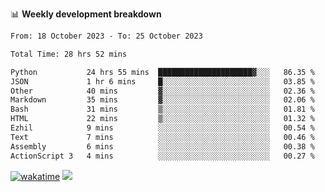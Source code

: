 📊 **Weekly development breakdown**
<!--START_SECTION:waka-->

```txt
From: 18 October 2023 - To: 25 October 2023

Total Time: 28 hrs 52 mins

Python           24 hrs 55 mins  █████████████████████▓░░░   86.35 %
JSON             1 hr 6 mins     █░░░░░░░░░░░░░░░░░░░░░░░░   03.85 %
Other            40 mins         ▓░░░░░░░░░░░░░░░░░░░░░░░░   02.36 %
Markdown         35 mins         ▓░░░░░░░░░░░░░░░░░░░░░░░░   02.06 %
Bash             31 mins         ▒░░░░░░░░░░░░░░░░░░░░░░░░   01.81 %
HTML             22 mins         ▒░░░░░░░░░░░░░░░░░░░░░░░░   01.32 %
Ezhil            9 mins          ░░░░░░░░░░░░░░░░░░░░░░░░░   00.54 %
Text             7 mins          ░░░░░░░░░░░░░░░░░░░░░░░░░   00.46 %
Assembly         6 mins          ░░░░░░░░░░░░░░░░░░░░░░░░░   00.38 %
ActionScript 3   4 mins          ░░░░░░░░░░░░░░░░░░░░░░░░░   00.27 %
```

<!--END_SECTION:waka-->
[![wakatime](https://wakatime.com/badge/user/c6720b29-9431-4a60-bc9d-e1fb2b6bd65f.svg)](https://wakatime.com/@c6720b29-9431-4a60-bc9d-e1fb2b6bd65f)
![](https://komarev.com/ghpvc/?username=callanwu)
